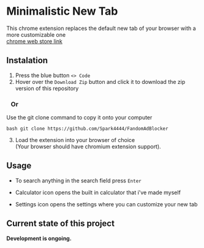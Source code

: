 # Minimalistic New Tab
This chrome extension replaces the default new tab of your browser with a more customizable one
<br>
[chrome web store link](https://chromewebstore.google.com/detail/minimalistic-new-tab/ohoamgbkilfcfdhfombdlodaafjmlihf?authuser=0&hl=uk)

## Instalation

1. Press the blue button `<> Code`
2. Hover over the `Download Zip` button and click it to download the zip version of this repository

### &nbsp;&nbsp;&nbsp;Or

Use the git clone command to copy it onto your computer
```
bash git clone https://github.com/Spark4444/FandomAdBlocker
```
3. Load the extension into your browser of choice 
<br>(Your browser should have chromium extension support).

## Usage
* To search anything in the search field press `Enter`

* Calculator icon opens the built in calculator that i've made myself

* Settings icon opens the settings where you can customize your new tab


## Current state of this project
**Development is ongoing.**

